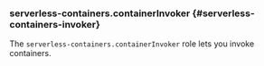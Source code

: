 ### serverless-containers.containerInvoker {#serverless-containers-invoker}

The `serverless-containers.containerInvoker` role lets you invoke containers.
